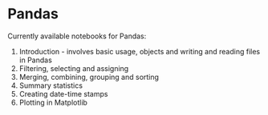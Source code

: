 # Pandas

Currently available notebooks for Pandas:
1. Introduction - involves basic usage, objects and writing and reading files in Pandas
2. Filtering, selecting and assigning
3. Merging, combining, grouping and sorting
4. Summary statistics
5. Creating date-time stamps
6. Plotting in Matplotlib